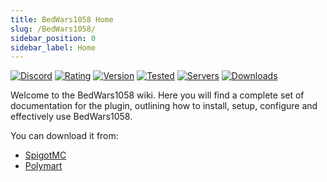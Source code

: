 ```yaml
---
title: BedWars1058 Home
slug: /BedWars1058/
sidebar_position: 0
sidebar_label: Home
---
```


[![Discord](https://img.shields.io/discord/201345265821679617)](https://discord.gg/XdJfN2X/)
[![Rating](https://img.shields.io/spiget/stars/97320)](https://www.spigotmc.org/resources/97320/)
[![Version](https://img.shields.io/spiget/version/97320)](https://www.spigotmc.org/resources/97320/)
[![Tested](https://img.shields.io/spiget/tested-versions/97320)](https://www.spigotmc.org/resources/97320/)
[![Servers](https://img.shields.io/bstats/servers/1885)](https://bstats.org/plugin/bukkit/BedWars1058/)
[![Downloads](https://img.shields.io/polymart/downloads/1152)](https://polymart.org/resource/1152/)

Welcome to the BedWars1058 wiki. Here you will find a complete set of documentation for the plugin, outlining how to install, setup, configure and effectively use BedWars1058.

You can download it from: 
* [SpigotMC](https://www.spigotmc.org/resources/97320/)
* [Polymart](https://polymart.org/resource/1152/)
